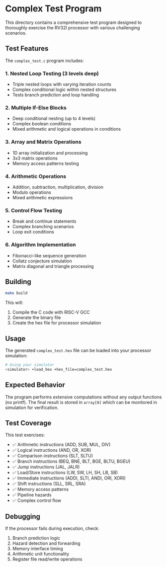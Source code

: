 # Complex Test Program

This directory contains a comprehensive test program designed to thoroughly exercise the RV32I processor with various challenging scenarios.

## Test Features

The `complex_test.c` program includes:

### 1. Nested Loop Testing (3 levels deep)
- Triple nested loops with varying iteration counts
- Complex conditional logic within nested structures
- Tests branch prediction and loop handling

### 2. Multiple If-Else Blocks
- Deep conditional nesting (up to 4 levels)
- Complex boolean conditions
- Mixed arithmetic and logical operations in conditions

### 3. Array and Matrix Operations
- 1D array initialization and processing
- 3x3 matrix operations
- Memory access patterns testing

### 4. Arithmetic Operations
- Addition, subtraction, multiplication, division
- Modulo operations
- Mixed arithmetic expressions

### 5. Control Flow Testing
- Break and continue statements
- Complex branching scenarios
- Loop exit conditions

### 6. Algorithm Implementation
- Fibonacci-like sequence generation
- Collatz conjecture simulation
- Matrix diagonal and triangle processing

## Building

```bash
make build
```

This will:
1. Compile the C code with RISC-V GCC
2. Generate the binary file
3. Create the hex file for processor simulation

## Usage

The generated `complex_test.hex` file can be loaded into your processor simulation:

```bash
# Using your simulator
<simulator> +load_hex +hex_file=complex_test.hex
```

## Expected Behavior

The program performs extensive computations without any output functions (no printf). 
The final result is stored in `array[0]` which can be monitored in simulation for verification.

## Test Coverage

This test exercises:
- ✅ Arithmetic instructions (ADD, SUB, MUL, DIV)
- ✅ Logical instructions (AND, OR, XOR)
- ✅ Comparison instructions (SLT, SLTU)
- ✅ Branch instructions (BEQ, BNE, BLT, BGE, BLTU, BGEU)
- ✅ Jump instructions (JAL, JALR)
- ✅ Load/Store instructions (LW, SW, LH, SH, LB, SB)
- ✅ Immediate instructions (ADDI, SLTI, ANDI, ORI, XORI)
- ✅ Shift instructions (SLL, SRL, SRA)
- ✅ Memory access patterns
- ✅ Pipeline hazards
- ✅ Complex control flow

## Debugging

If the processor fails during execution, check:
1. Branch prediction logic
2. Hazard detection and forwarding
3. Memory interface timing
4. Arithmetic unit functionality
5. Register file read/write operations
